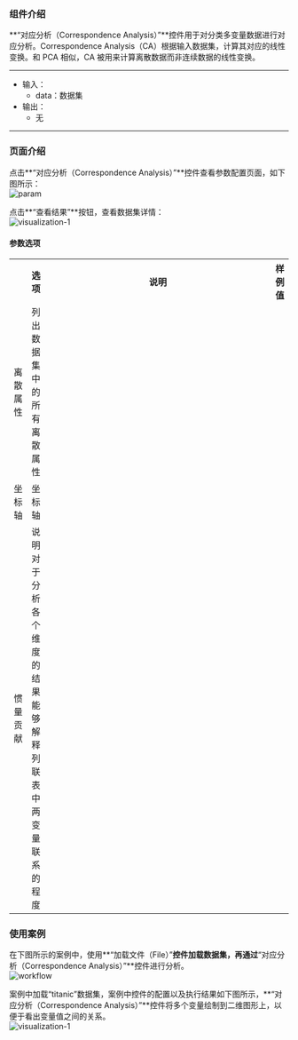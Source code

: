 ### 组件介绍
**“对应分析（Correspondence Analysis）”**控件用于对分类多变量数据进行对应分析。Correspondence Analysis（CA）根据输入数据集，计算其对应的线性变换。和 PCA 相似，CA 被用来计算离散数据而非连续数据的线性变换。
<hr/>

- 输入：
  - data：数据集
- 输出：
  - 无

<hr/>


### 页面介绍
点击**“对应分析（Correspondence Analysis）”**控件查看参数配置页面，如下图所示：  
![param](/img/aistudio/model/correspondence-analysis/param.png)

点击**“查看结果”**按钮，查看数据集详情：  
![visualization-1](/img/aistudio/model/correspondence-analysis/visualization-1.png)

#### 参数选项
<table>
  <tr>
    <th></th>
    <th>选项</th>
    <th width="650">说明</th>
    <th>样例值</th>
  </tr>
  <tr>
      <td>离散属性</td> 
      <td>
      列出数据集中的所有离散属性
      </td> 
      <td></td>
  </tr>
  <tr>
      <td>坐标轴</td> 
      <td>
      坐标轴
      </td> 
      <td></td>
  </tr>
  <tr>
      <td>惯量贡献</td> 
      <td>
      说明对于分析各个维度的结果能够解释列联表中两变量联系的程度
      </td> 
      <td></td>
  </tr>
</table>

### 使用案例
在下图所示的案例中，使用**“加载文件（File）”**控件加载数据集，再通过**“对应分析（Correspondence Analysis）”**控件进行分析。  
![workflow](/img/aistudio/model/correspondence-analysis/workflow.png)

案例中加载“titanic”数据集，案例中控件的配置以及执行结果如下图所示，**“对应分析（Correspondence Analysis）”**控件将多个变量绘制到二维图形上，以便于看出变量值之间的关系。  
![visualization-1](/img/aistudio/model/correspondence-analysis/visualization-2.png)